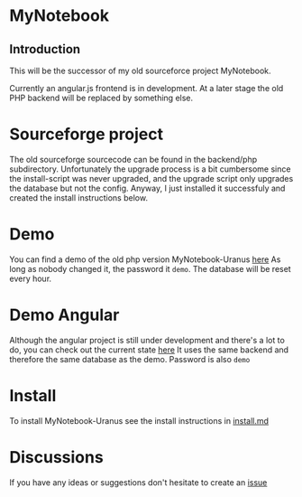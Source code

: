 # MyNotebook

## Introduction
This will be the successor of my old sourceforce project MyNotebook.

Currently an angular.js frontend is in development. At a later stage the old PHP backend will be replaced 
by something else.

# Sourceforge project
The old sourceforge sourcecode can be found in the backend/php subdirectory. Unfortunately the upgrade process is a bit
cumbersome since the install-script was never upgraded, and the upgrade script only upgrades the database but not the 
config. Anyway, I just installed it successfuly and created the install instructions below.

# Demo
You can find a demo of the old php version MyNotebook-Uranus [here](http://adras.bplaced.net/notes-uranus/)
As long as nobody changed it, the password it `demo`. The database will be reset every hour.

# Demo Angular
Although the angular project is still under development and there's a lot to do, you can check out the current state [here](http://adras.bplaced.net/notes-angular/)
It uses the same backend and therefore the same database as the demo. Password is also `demo`

# Install
To install MyNotebook-Uranus see the install instructions in [install.md](https://github.com/adras/MyNotebook/blob/main/Install.md)

#  Discussions
If you have any ideas or suggestions don't hesitate to create an [issue](https://github.com/adras/MyNotebook/issues)
